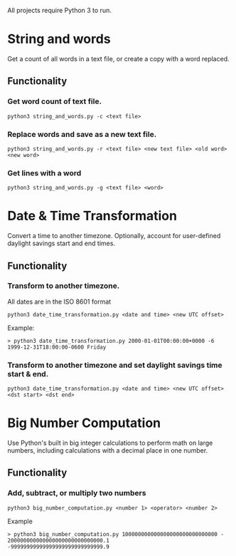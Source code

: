 All projects require Python 3 to run.
# String and words
Get a count of all words in a text file, or create a copy with a word replaced.
## Functionality
### Get word count of text file.
```
python3 string_and_words.py -c <text file>
``` 
### Replace words and save as a new text file.
```
python3 string_and_words.py -r <text file> <new text file> <old word> <new word>
```

### Get lines with a word
```
python3 string_and_words.py -g <text file> <word>
```

# Date & Time Transformation
Convert a time to another timezone. Optionally, account for user-defined daylight savings start and end times.
## Functionality
### Transform to another timezone.
All dates are in the ISO 8601 format
```
python3 date_time_transformation.py <date and time> <new UTC offset>
```

Example:
```
> python3 date_time_transformation.py 2000-01-01T00:00:00+0000 -6
1999-12-31T18:00:00-0600 Friday
```
### Transform to another timezone and set daylight savings time start & end.
```
python3 date_time_transformation.py <date and time> <new UTC offset> <dst start> <dst end>
```

# Big Number Computation
Use Python's built in big integer calculations to perform math on large numbers, including calculations with a decimal place in one number.
## Functionality
### Add, subtract, or multiply two numbers
```
python3 big_number_computation.py <number 1> <operator> <number 2>
```
Example
```
> python3 big_number_computation.py 100000000000000000000000000000 - 200000000000000000000000000000.1
-99999999999999999999999999999.9
```